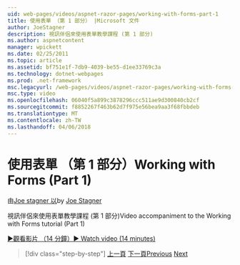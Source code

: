 ```yaml
---
uid: web-pages/videos/aspnet-razor-pages/working-with-forms-part-1
title: 使用表單 （第 1 部分） |Microsoft 文件
author: JoeStagner
description: 視訊伴侶來使用表單教學課程 (第 1 部分)
ms.author: aspnetcontent
manager: wpickett
ms.date: 02/25/2011
ms.topic: article
ms.assetid: bf751e1f-7db9-4039-be55-d1ee33769c3a
ms.technology: dotnet-webpages
ms.prod: .net-framework
msc.legacyurl: /web-pages/videos/aspnet-razor-pages/working-with-forms-part-1
msc.type: video
ms.openlocfilehash: 06040f5a899c3878296ccc511ae9d300840cb2cf
ms.sourcegitcommit: f8852267f463b62d7f975e56bea9aa3f68fbbdeb
ms.translationtype: MT
ms.contentlocale: zh-TW
ms.lasthandoff: 04/06/2018
---
```

<a name="working-with-forms-part-1"></a><span data-ttu-id="47835-103">使用表單 （第 1 部分）</span><span class="sxs-lookup"><span data-stu-id="47835-103">Working with Forms (Part 1)</span></span>
====================
<span data-ttu-id="47835-104">由[Joe stagner 以](https://github.com/JoeStagner)</span><span class="sxs-lookup"><span data-stu-id="47835-104">by [Joe Stagner](https://github.com/JoeStagner)</span></span>

<span data-ttu-id="47835-105">視訊伴侶來使用表單教學課程 (第 1 部分)</span><span class="sxs-lookup"><span data-stu-id="47835-105">Video accompaniment to the Working with Forms tutorial (Part 1)</span></span>

[<span data-ttu-id="47835-106">&#9654;觀看影片 （14 分鐘）</span><span class="sxs-lookup"><span data-stu-id="47835-106">&#9654; Watch video (14 minutes)</span></span>](https://channel9.msdn.com/Blogs/ASP-NET-Site-Videos/working-with-forms-part-1)

> [!div class="step-by-step"]
> <span data-ttu-id="47835-107">[上一頁](creating-a-consistent-look-part-2.md)
> [下一頁](working-with-forms-part-2.md)</span><span class="sxs-lookup"><span data-stu-id="47835-107">[Previous](creating-a-consistent-look-part-2.md)
[Next](working-with-forms-part-2.md)</span></span>
